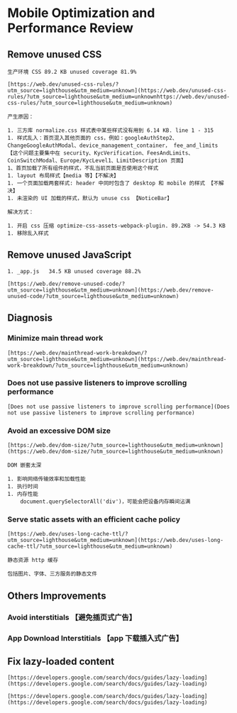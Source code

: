 # Mobile Optimization and Performance Review

##  Remove unused CSS

    生产环境 CSS 89.2 KB unused coverage 81.9%
    
    [https://web.dev/unused-css-rules/?utm_source=lighthouse&utm_medium=unknown](https://web.dev/unused-css-rules/?utm_source=lighthouse&utm_medium=unknownhttps://web.dev/unused-css-rules/?utm_source=lighthouse&utm_medium=unknown)
    
    产生原因：
    
    1. 三方库 normalize.css 样式表中某些样式没有用到 6.14 KB. line 1 - 315
    1. 样式乱入：首页混入其他页面的 css，例如：googleAuthStep2、ChangeGoogleAuthModal、device_management_container， fee_and_limits 【这个问题主要集中在 security、KycVerification、FeesAndLimits、CoinSwitchModal、Europe/KycLevel1、LimitDescription 页面】
    1、首页加载了所有组件的样式，不乱当前页面是否使用这个样式
    1. layout 布局样式【media 等】【不解决】
    1. 一个页面加载两套样式: header 中同时包含了 desktop 和 mobile 的样式 【不解决】
    1. 未渲染的 UI 加载的样式，默认为 unuse css 【NoticeBar】
    
    解决方式：
    
    1. 开启 css 压缩 optimize-css-assets-webpack-plugin. 89.2KB -> 54.3 KB
    1. 移除乱入样式
    
##  Remove unused JavaScript
    
    1. _app.js   34.5 KB unused coverage 88.2%
    
    [https://web.dev/remove-unused-code/?utm_source=lighthouse&utm_medium=unknown](https://web.dev/remove-unused-code/?utm_source=lighthouse&utm_medium=unknown)

## Diagnosis

### Minimize main thread work
    
    [https://web.dev/mainthread-work-breakdown/?utm_source=lighthouse&utm_medium=unknown](https://web.dev/mainthread-work-breakdown/?utm_source=lighthouse&utm_medium=unknown)

### Does not use passive listeners to improve scrolling performance

    [Does not use passive listeners to improve scrolling performance](Does not use passive listeners to improve scrolling performance)

### Avoid an excessive DOM size

    [https://web.dev/dom-size/?utm_source=lighthouse&utm_medium=unknown](https://web.dev/dom-size/?utm_source=lighthouse&utm_medium=unknown)

    DOM 嵌套太深

    1. 影响网络传输效率和加载性能
    1. 执行时间
    1. 内存性能
        document.querySelectorAll('div')，可能会把设备内存瞬间沾满
        
### Serve static assets with an efficient cache policy

    [https://web.dev/uses-long-cache-ttl/?utm_source=lighthouse&utm_medium=unknown](https://web.dev/uses-long-cache-ttl/?utm_source=lighthouse&utm_medium=unknown)

    静态资源 http 缓存
    
    包括图片、字体、三方服务的静态文件
    
    
## Others Improvements

###  Avoid interstitials 【避免插页式广告】 

###  App Download Interstitials 【app 下载插入式广告】

##  Fix lazy-loaded content

    [https://developers.google.com/search/docs/guides/lazy-loading](https://developers.google.com/search/docs/guides/lazy-loading)

    [https://developers.google.com/search/docs/guides/lazy-loading](https://developers.google.com/search/docs/guides/lazy-loading)
